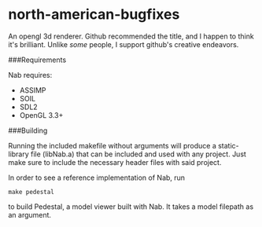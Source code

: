 north-american-bugfixes
=======================

An opengl 3d renderer. Github recommended the title, and I happen to think it's brilliant. Unlike *some* people, I support github's creative endeavors.

###Requirements

Nab requires:

* ASSIMP
* SOIL
* SDL2
* OpenGL 3.3+

###Building

Running the included makefile without arguments will produce a static-library file (libNab.a) that can be included and used with any project. Just make sure to include the necessary header files with said project.

In order to see a reference implementation of Nab, run

    make pedestal
    
to build Pedestal, a model viewer built with Nab. It takes a model filepath as an argument.
